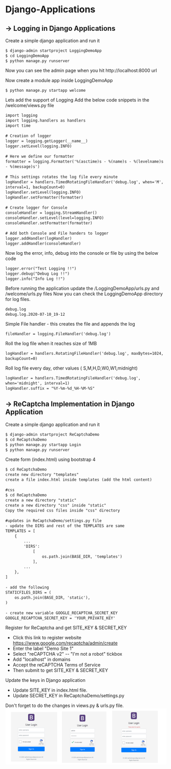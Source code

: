 # Django-Applications

## -> Logging in Django Applications

Create a simple django application and run it
```
$ django-admin startproject LoggingDemoApp
$ cd LoggingDemoApp
$ python manage.py runserver
```
Now you can see the admin page when you hit http://localhost:8000 url

Now create a module app inside LoggingDemoApp
```
$ python manage.py startapp welcome
```

Lets add the support of Logging
Add the below code snippets in the /welcome/views.py file
```
import logging
import logging.handlers as handlers
import time

# Creation of logger
logger = logging.getLogger(__name__)
logger.setLevel(logging.INFO)

# Here we define our formatter
formatter = logging.Formatter('%(asctime)s - %(name)s - %(levelname)s - %(message)s')

# This settings rotates the log file every minute
logHandler = handlers.TimedRotatingFileHandler('debug.log', when='M', interval=1, backupCount=0)
logHandler.setLevel(logging.INFO)
logHandler.setFormatter(formatter)

# Create logger for Console
consoleHandler = logging.StreamHandler()
consoleHandler.setLevel(level=logging.INFO)
consoleHandler.setFormatter(formatter)

# Add both Console and File handers to logger
logger.addHandler(logHandler)
logger.addHandler(consoleHandler)
```

Now log the error, info, debug into the console or file by using the below code
```
logger.error("Test Logging !!")
logger.debug("Debug Log !!")
logger.info("Info Log !!")
```
Before running the application update the /LoggingDemoApp/urls.py and /welcome/urls.py files 
Now you can check the LoggingDemoApp directory for log files.
```
debug.log
debug.log.2020-07-10_19-12
```

Simple File handler - this creates the file and appends the log
```
fileHandler = logging.FileHandler('debug.log')
```
Roll the log file when it reaches size of 1MB
```
logHandler = handlers.RotatingFileHandler('debug.log', maxBytes=1024, backupCount=0)
```
Roll log file every day, other values  ( S,M,H,D,W0,W1,midnight)
```
logHandler = handlers.TimedRotatingFileHandler('debug.log', when='midnight', interval=1)
logHandler.suffix = "%Y-%m-%d_%H-%M-%S"
```

## -> ReCaptcha Implementation in Django Application

Create a simple django application and run it
```
$ django-admin startproject ReCaptchaDemo
$ cd ReCaptchaDemo
$ python manage.py startapp Login
$ python manage.py runserver
```

Create form (index.html) using bootstrap 4
```
$ cd ReCaptchaDemo
create new directory "templates"
create a file index.html inside templates (add the html content)

#css
$ cd ReCaptchaDemo
create a new directory "static"
create a new directory "css" inside "static"
Copy the required css files inside "css" directory

#updates in ReCaptchaDemo/settings.py file
- update the DIRS and rest of the TEMPLATES are same
TEMPLATES = [
    {
        ...
        'DIRS':
            [
                os.path.join(BASE_DIR, 'templates')
            ],
        ...
    },
]

- add the following
STATICFILES_DIRS = (
    os.path.join(BASE_DIR, 'static'),
)

- create new variable GOOGLE_RECAPTCHA_SECRET_KEY
GOOGLE_RECAPTCHA_SECRET_KEY = 'YOUR_PRIVATE_KEY'
```

Register for ReCaptcha and get SITE_KEY & SECRET_KEY
- Click this link to register website https://www.google.com/recaptcha/admin/create
- Enter the label "Demo Site 1"
- Select "reCAPTCHA v2" -- "I'm not a robot" tickbox
- Add "localhost" in domains
- Accept the reCAPTCHA Terms of Service
- Then submit to get SITE_KEY & SECRET_KEY

Update the keys in Django application
- Update SITE_KEY in index.html file.
- Update SECRET_KEY in ReCaptchaDemo/settings.py

Don't forget to do the changes in views.py & urls.py file.
<img src="/ReCaptchaDemo/django_recaptcha.png"/>